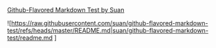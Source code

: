 [Github-Flavored Markdown Test by Suan](https://github.com/suan/github-flavored-markdown-test)

![https://raw.githubusercontent.com/suan/github-flavored-markdown-test/refs/heads/master/README.md|suan/github-flavored-markdown-test/readme.md ]